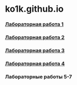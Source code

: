 # ko1k.github.io

  <h3><a href="lr1.html">Лабораторная работа 1</a></h3>
  <h3><a href="lr2.html">Лабораторная работа 2</a></h3>
  <h3><a href="lr3.html">Лабораторная работа 3</a></h3>
  <h3><a href="lr4.html">Лабораторная работа 4</a></h3>
  <h3><a >Лабораторные работы 5-7</a></h3>
